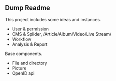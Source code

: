 ## Dump Readme

This project includes some ideas and instances.

* User & permission
* CMS & Splider, /Article/Album/Video/Live Stream/
* Workflow
* Analysis & Report

Base components.

* File and directory
* Picture
* OpenID api
